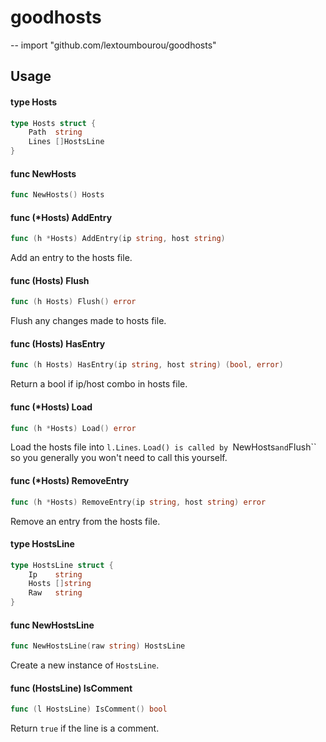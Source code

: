 # goodhosts
--
    import "github.com/lextoumbourou/goodhosts"


## Usage

#### type Hosts

```go
type Hosts struct {
	Path  string
	Lines []HostsLine
}
```


#### func  NewHosts

```go
func NewHosts() Hosts
```

#### func (*Hosts) AddEntry

```go
func (h *Hosts) AddEntry(ip string, host string)
```
Add an entry to the hosts file.

#### func (Hosts) Flush

```go
func (h Hosts) Flush() error
```
Flush any changes made to hosts file.

#### func (Hosts) HasEntry

```go
func (h Hosts) HasEntry(ip string, host string) (bool, error)
```
Return a bool if ip/host combo in hosts file.

#### func (*Hosts) Load

```go
func (h *Hosts) Load() error
```
Load the hosts file into ``l.Lines``. ``Load() is called by ``NewHosts`` and
``Flush`` so you generally you won't need to call this yourself.

#### func (*Hosts) RemoveEntry

```go
func (h *Hosts) RemoveEntry(ip string, host string) error
```
Remove an entry from the hosts file.

#### type HostsLine

```go
type HostsLine struct {
	Ip    string
	Hosts []string
	Raw   string
}
```


#### func  NewHostsLine

```go
func NewHostsLine(raw string) HostsLine
```
Create a new instance of ```HostsLine```.

#### func (HostsLine) IsComment

```go
func (l HostsLine) IsComment() bool
```
Return ```true``` if the line is a comment.
